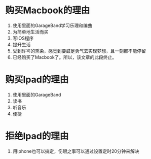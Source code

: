 # 购买Macbook的理由
1. 使用里面的GarageBand学习乐理和编曲
2. 为简单地生活而买
3. 写IOS程序
4. 提升生活
5. 受到许岑的熏染，感觉到要鼓足勇气去实现梦想，且一刻都不能停留
6. 已经购买了Macbook了。所以，该文章的此段终止。
# 购买Ipad的理由
1. 使用里面的GarageBand
2. 读书
3. 听音乐
4. 便捷
# 拒绝Ipad的理由
1. 用Iphone也可以搞定，伤眼之事可以通过设置定时20分钟来解决
